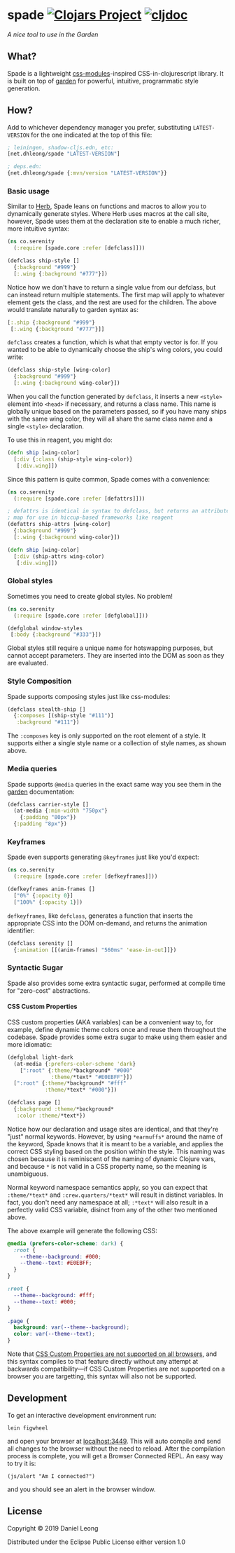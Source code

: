# spade [![Clojars Project](https://img.shields.io/clojars/v/net.dhleong/spade.svg?style=flat)](https://clojars.org/net.dhleong/spade) [![cljdoc](https://cljdoc.org/badge/net.dhleong/spade)](https://cljdoc.org/jump/release/net.dhleong/spade)

*A nice tool to use in the Garden*

## What?

Spade is a lightweight [css-modules][1]-inspired CSS-in-clojurescript library.
It is built on top of [garden][2] for powerful, intuitive, programmatic style
generation.

## How?

Add to whichever dependency manager you prefer, substituting `LATEST-VERSION`
for the one indicated at the top of this file:

```clojure
; leiningen, shadow-cljs.edn, etc:
[net.dhleong/spade "LATEST-VERSION"]

; deps.edn:
{net.dhleong/spade {:mvn/version "LATEST-VERSION"}}
```

### Basic usage

Similar to [Herb][3], Spade leans on functions and macros to allow you to
dynamically generate styles. Where Herb uses macros at the call site, however,
Spade uses them at the declaration site to enable a much richer, more intuitive
syntax:

```clojure
(ns co.serenity
  (:require [spade.core :refer [defclass]]))

(defclass ship-style []
  {:background "#999"}
  [:.wing {:background "#777"}])
```

Notice how we don't have to return a single value from our defclass, but can
instead return multiple statements. The first map will apply to whatever
element gets the class, and the rest are used for the children. The above
would translate naturally to garden syntax as:

```clojure
[:.ship {:background "#999"}
 [:.wing {:background "#777"}]]
```

`defclass` creates a function, which is what that empty vector is for. If you
wanted to be able to dynamically choose the ship's wing colors, you could write:

```clojure
(defclass ship-style [wing-color]
  {:background "#999"}
  [:.wing {:background wing-color}])
```

When you call the function generated by `defclass`, it inserts a new `<style>`
element into `<head>` if necessary, and returns a class name. This name is
globally unique based on the parameters passed, so if you have many ships with
the same wing color, they will all share the same class name and a single
`<style>` declaration.

To use this in reagent, you might do:

```clojure
(defn ship [wing-color]
  [:div {:class (ship-style wing-color)}
   [:div.wing]])
```

Since this pattern is quite common, Spade comes with a convenience:

```clojure
(ns co.serenity
  (:require [spade.core :refer [defattrs]]))

; defattrs is identical in syntax to defclass, but returns an attributes
; map for use in hiccup-based frameworks like reagent
(defattrs ship-attrs [wing-color]
  {:background "#999"}
  [:.wing {:background wing-color}])

(defn ship [wing-color]
  [:div (ship-attrs wing-color)
   [:div.wing]])
```

### Global styles

Sometimes you need to create global styles. No problem!

```clojure
(ns co.serenity
  (:require [spade.core :refer [defglobal]]))

(defglobal window-styles
 [:body {:background "#333"}])
```

Global styles still require a unique name for hotswapping purposes, but cannot
accept parameters. They are inserted into the DOM as soon as they are
evaluated.

### Style Composition

Spade supports composing styles just like css-modules:

```clojure
(defclass stealth-ship []
  {:composes [(ship-style "#111")]
   :background "#111"})
```

The `:composes` key is only supported on the root element of a style. It supports
either a single style name or a collection of style names, as shown above.

### Media queries

Spade supports `@media` queries in the exact same way you see them in the [garden][2] documentation:

```clojure
(defclass carrier-style []
  (at-media {:min-width "750px"}
    {:padding "80px"})
  {:padding "8px"})
```

### Keyframes

Spade even supports generating `@keyframes` just like you'd expect:

```clojure
(ns co.serenity
  (:require [spade.core :refer [defkeyframes]]))

(defkeyframes anim-frames []
  ["0%" {:opacity 0}]
  ["100%" {:opacity 1}])
```

`defkeyframes`, like `defclass`, generates a function that inserts the
appropriate CSS into the DOM on-demand, and returns the animation identifier:

```clojure
(defclass serenity []
  {:animation [[(anim-frames) "560ms" 'ease-in-out]]})
```

### Syntactic Sugar

Spade also provides some extra syntactic sugar, performed at compile time
for "zero-cost" abstractions.

#### CSS Custom Properties

CSS custom properties (AKA variables) can be a convenient way to, for
example, define dynamic theme colors once and reuse them throughout the
codebase. Spade provides some extra sugar to make using them easier and
more idiomatic:

```clojure
(defglobal light-dark
  (at-media {:prefers-color-scheme 'dark}
    [":root" {:theme/*background* "#000"
              :theme/*text* "#E0EBFF"}])
  [":root" {:theme/*background* "#fff"
            :theme/*text* "#000"}])

(defclass page []
  {:background :theme/*background*
   :color :theme/*text*})
```

Notice how our declaration and usage sites are identical, and that
they're "just" normal keywords. However, by using `*earmuffs*` around
the name of the keyword, Spade knows that it is meant to be a variable,
and applies the correct CSS styling based on the position within the
style. This naming was chosen because it is reminiscent of the naming
of dynamic Clojure vars, and because `*` is not valid in a CSS property
name, so the meaning is unambiguous.

Normal keyword namespace semantics apply, so you can expect that
`:theme/*text*` and `:crew.quarters/*text*` will result in distinct
variables. In fact, you don't need any namespace at all; `:*text*` will
also result in a perfectly valid CSS variable, disinct from any of the
other two mentioned above.

The above example will generate the following CSS:

```css
@media (prefers-color-scheme: dark) {
  :root {
    --theme--background: #000;
    --theme--text: #E0EBFF;
  }
}

:root {
  --theme--background: #fff;
  --theme--text: #000;
}

.page {
  background: var(--theme--background);
  color: var(--theme--text);
}
```

Note that [CSS Custom Properties are not supported on all browsers][4], and this syntax compiles to that feature directly without any attempt at backwards compatibility—if CSS Custom Properties are not supported on a browser you are targetting, this syntax will also not be supported.

## Development

To get an interactive development environment run:

    lein figwheel

and open your browser at [localhost:3449](http://localhost:3449/).
This will auto compile and send all changes to the browser without the
need to reload. After the compilation process is complete, you will
get a Browser Connected REPL. An easy way to try it is:

    (js/alert "Am I connected?")

and you should see an alert in the browser window.

## License

Copyright © 2019 Daniel Leong

Distributed under the Eclipse Public License either version 1.0

[1]: https://github.com/css-modules/css-modules
[2]: https://github.com/noprompt/garden/
[3]: https://github.com/roosta/herb
[4]: https://caniuse.com/css-variables

